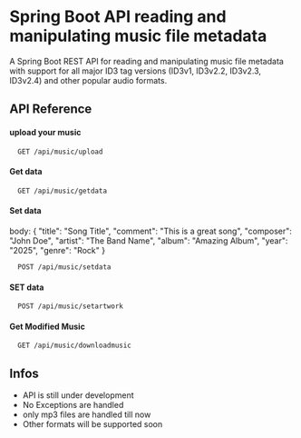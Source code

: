 
# Spring Boot API reading and manipulating music file metadata

A Spring Boot REST API for reading and manipulating music file metadata with support for all major ID3 tag versions (ID3v1, ID3v2.2, ID3v2.3, ID3v2.4) and other popular audio formats.
## API Reference

#### upload your music

```http
  GET /api/music/upload
```


#### Get data

```http
  GET /api/music/getdata
```


#### Set data
body:
{
  "title": "Song Title",
  "comment": "This is a great song",
  "composer": "John Doe",
  "artist": "The Band Name",
  "album": "Amazing Album",
  "year": "2025",
  "genre": "Rock"
}
```http
  POST /api/music/setdata
```
#### SET data

```http
  POST /api/music/setartwork
```
#### Get Modified Music

```http
  GET /api/music/downloadmusic
```


## Infos
- API is still under development
- No Exceptions are handled
- only mp3 files are handled till now
- Other formats will be supported soon

